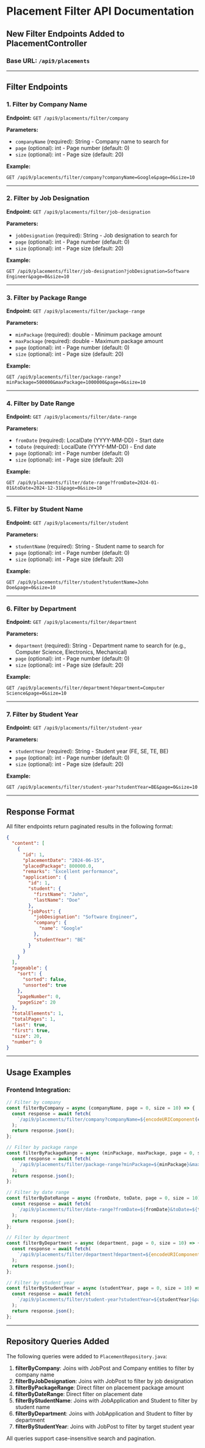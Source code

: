 # Placement Filter API Documentation

## New Filter Endpoints Added to PlacementController

### Base URL: `/api9/placements`

---

## Filter Endpoints

### 1. Filter by Company Name
**Endpoint:** `GET /api9/placements/filter/company`

**Parameters:**
- `companyName` (required): String - Company name to search for
- `page` (optional): int - Page number (default: 0)
- `size` (optional): int - Page size (default: 20)

**Example:**
```
GET /api9/placements/filter/company?companyName=Google&page=0&size=10
```

---

### 2. Filter by Job Designation
**Endpoint:** `GET /api9/placements/filter/job-designation`

**Parameters:**
- `jobDesignation` (required): String - Job designation to search for
- `page` (optional): int - Page number (default: 0)
- `size` (optional): int - Page size (default: 20)

**Example:**
```
GET /api9/placements/filter/job-designation?jobDesignation=Software Engineer&page=0&size=10
```

---

### 3. Filter by Package Range
**Endpoint:** `GET /api9/placements/filter/package-range`

**Parameters:**
- `minPackage` (required): double - Minimum package amount
- `maxPackage` (required): double - Maximum package amount
- `page` (optional): int - Page number (default: 0)
- `size` (optional): int - Page size (default: 20)

**Example:**
```
GET /api9/placements/filter/package-range?minPackage=500000&maxPackage=1000000&page=0&size=10
```

---

### 4. Filter by Date Range
**Endpoint:** `GET /api9/placements/filter/date-range`

**Parameters:**
- `fromDate` (required): LocalDate (YYYY-MM-DD) - Start date
- `toDate` (required): LocalDate (YYYY-MM-DD) - End date
- `page` (optional): int - Page number (default: 0)
- `size` (optional): int - Page size (default: 20)

**Example:**
```
GET /api9/placements/filter/date-range?fromDate=2024-01-01&toDate=2024-12-31&page=0&size=10
```

---

### 5. Filter by Student Name
**Endpoint:** `GET /api9/placements/filter/student`

**Parameters:**
- `studentName` (required): String - Student name to search for
- `page` (optional): int - Page number (default: 0)
- `size` (optional): int - Page size (default: 20)

**Example:**
```
GET /api9/placements/filter/student?studentName=John Doe&page=0&size=10
```

---

### 6. Filter by Department
**Endpoint:** `GET /api9/placements/filter/department`

**Parameters:**
- `department` (required): String - Department name to search for (e.g., Computer Science, Electronics, Mechanical)
- `page` (optional): int - Page number (default: 0)
- `size` (optional): int - Page size (default: 20)

**Example:**
```
GET /api9/placements/filter/department?department=Computer Science&page=0&size=10
```

---

### 7. Filter by Student Year
**Endpoint:** `GET /api9/placements/filter/student-year`

**Parameters:**
- `studentYear` (required): String - Student year (FE, SE, TE, BE)
- `page` (optional): int - Page number (default: 0)
- `size` (optional): int - Page size (default: 20)

**Example:**
```
GET /api9/placements/filter/student-year?studentYear=BE&page=0&size=10
```

---

## Response Format

All filter endpoints return paginated results in the following format:

```json
{
  "content": [
    {
      "id": 1,
      "placementDate": "2024-06-15",
      "placedPackage": 800000.0,
      "remarks": "Excellent performance",
      "application": {
        "id": 1,
        "student": {
          "firstName": "John",
          "lastName": "Doe"
        },
        "jobPost": {
          "jobDesignation": "Software Engineer",
          "company": {
            "name": "Google"
          },
          "studentYear": "BE"
        }
      }
    }
  ],
  "pageable": {
    "sort": {
      "sorted": false,
      "unsorted": true
    },
    "pageNumber": 0,
    "pageSize": 20
  },
  "totalElements": 1,
  "totalPages": 1,
  "last": true,
  "first": true,
  "size": 20,
  "number": 0
}
```

---

## Usage Examples

### Frontend Integration:
```javascript
// Filter by company
const filterByCompany = async (companyName, page = 0, size = 10) => {
  const response = await fetch(
    `/api9/placements/filter/company?companyName=${encodeURIComponent(companyName)}&page=${page}&size=${size}`
  );
  return response.json();
};

// Filter by package range
const filterByPackageRange = async (minPackage, maxPackage, page = 0, size = 10) => {
  const response = await fetch(
    `/api9/placements/filter/package-range?minPackage=${minPackage}&maxPackage=${maxPackage}&page=${page}&size=${size}`
  );
  return response.json();
};

// Filter by date range
const filterByDateRange = async (fromDate, toDate, page = 0, size = 10) => {
  const response = await fetch(
    `/api9/placements/filter/date-range?fromDate=${fromDate}&toDate=${toDate}&page=${page}&size=${size}`
  );
  return response.json();
};

// Filter by department
const filterByDepartment = async (department, page = 0, size = 10) => {
  const response = await fetch(
    `/api9/placements/filter/department?department=${encodeURIComponent(department)}&page=${page}&size=${size}`
  );
  return response.json();
};

// Filter by student year
const filterByStudentYear = async (studentYear, page = 0, size = 10) => {
  const response = await fetch(
    `/api9/placements/filter/student-year?studentYear=${studentYear}&page=${page}&size=${size}`
  );
  return response.json();
};
```

---

## Repository Queries Added

The following queries were added to `PlacementRepository.java`:

1. **filterByCompany**: Joins with JobPost and Company entities to filter by company name
2. **filterByJobDesignation**: Joins with JobPost to filter by job designation
3. **filterByPackageRange**: Direct filter on placement package amount
4. **filterByDateRange**: Direct filter on placement date
5. **filterByStudentName**: Joins with JobApplication and Student to filter by student name
6. **filterByDepartment**: Joins with JobApplication and Student to filter by department
7. **filterByStudentYear**: Joins with JobPost to filter by target student year

All queries support case-insensitive search and pagination.
